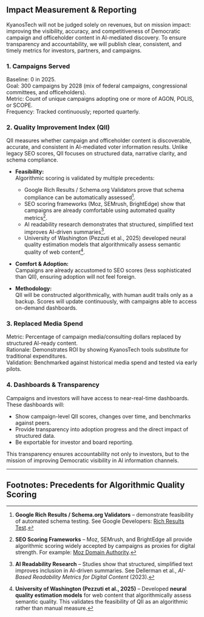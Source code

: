 
## Impact Measurement & Reporting

KyanosTech will not be judged solely on revenues, but on mission impact: improving the visibility, accuracy, and competitiveness of Democratic campaign and officeholder content in AI-mediated discovery. To ensure transparency and accountability, we will publish clear, consistent, and timely metrics for investors, partners, and campaigns.

### 1. Campaigns Served
Baseline: 0 in 2025.  
Goal: 300 campaigns by 2028 (mix of federal campaigns, congressional committees, and officeholders).  
Metric: Count of unique campaigns adopting one or more of AGON, POLIS, or SCOPE.  
Frequency: Tracked continuously; reported quarterly.

### 2. Quality Improvement Index (QII)
QII measures whether campaign and officeholder content is discoverable, accurate, and consistent in AI-mediated voter information results. Unlike legacy SEO scores, QII focuses on structured data, narrative clarity, and schema compliance.

- **Feasibility:**  
  Algorithmic scoring is validated by multiple precedents:
  * Google Rich Results / Schema.org Validators prove that schema compliance can be automatically assessed[^1].  
  * SEO scoring frameworks (Moz, SEMrush, BrightEdge) show that campaigns are already comfortable using automated quality metrics[^2].  
  * AI readability research demonstrates that structured, simplified text improves AI-driven summaries[^3].  
  * University of Washington (Pezzuti et al., 2025) developed neural quality estimation models that algorithmically assess semantic quality of web content[^4].  

- **Comfort & Adoption:**  
  Campaigns are already accustomed to SEO scores (less sophisticated than QII), ensuring adoption will not feel foreign.  

- **Methodology:**  
  QII will be constructed algorithmically, with human audit trails only as a backup. Scores will update continuously, with campaigns able to access on-demand dashboards.

### 3. Replaced Media Spend
Metric: Percentage of campaign media/consulting dollars replaced by structured AI-ready content.  
Rationale: Demonstrates ROI by showing KyanosTech tools substitute for traditional expenditures.  
Validation: Benchmarked against historical media spend and tested via early pilots.

### 4. Dashboards & Transparency
Campaigns and investors will have access to near-real-time dashboards. These dashboards will:
- Show campaign-level QII scores, changes over time, and benchmarks against peers.  
- Provide transparency into adoption progress and the direct impact of structured data.  
- Be exportable for investor and board reporting.  

This transparency ensures accountability not only to investors, but to the mission of improving Democratic visibility in AI information channels.

---

## Footnotes: Precedents for Algorithmic Quality Scoring

[^1]: **Google Rich Results / Schema.org Validators** – demonstrate feasibility of automated schema testing. See Google Developers: [Rich Results Test](https://search.google.com/test/rich-results).  
[^2]: **SEO Scoring Frameworks** – Moz, SEMrush, and BrightEdge all provide algorithmic scoring widely accepted by campaigns as proxies for digital strength. For example: [Moz Domain Authority](https://moz.com/learn/seo/domain-authority).  
[^3]: **AI Readability Research** – Studies show that structured, simplified text improves inclusion in AI-driven summaries. See Dellerman et al., *AI-Based Readability Metrics for Digital Content* (2023).  
[^4]: **University of Washington (Pezzuti et al., 2025)** – Developed **neural quality estimation models** for web content that algorithmically assess semantic quality. This validates the feasibility of QII as an algorithmic rather than manual measure.  

<!-- 
Cross-Reference Map: Impact Measurement & Reporting

Internal Cross-References
1. Financial Plan  
   - “Capital efficiency ratios” and CAC/LTV tie directly to Financial Plan (Investor Metrics subsection).  
   - Low/base/high case sensitivity analysis connects to QII improvements as justification for campaign ROI.  
   - Anchor target: #financial-plan  

2. Products (AGON, POLIS, SCOPE)  
   - QII feeds back into Product Strategy & Technology, particularly SCOPE’s audit trail and continuous learning loop.  
   - Mention dashboards and reporting that campaigns expect alongside product outputs.  
   - Anchor target: #product-strategy--technology  

3. Exit & Legacy  
   - QII and replaced media spend metrics form part of long-term impact accountability for investors/donors.  
   - Supports “responsible legacy” narrative by ensuring KyanosTech is measurable and transparent.  
   - Anchor target: #exit--legacy  

4. Go-to-Market Strategy  
   - Continuous reporting and dashboards become part of GTM proof points (demos, PAC partnership reporting).  
   - Anchor target: #go-to-market-strategy  

External Analogies / Validation Anchors
- SEO scores → QII feasibility (footnote references Moz, SEMrush, Google validators).  
- University of Washington quality estimation research → QII methodology precedent.  
-->
